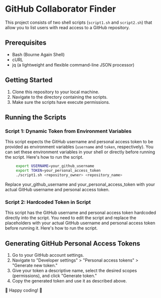# GitHub Collaborator Finder

This project consists of two shell scripts (`script1.sh` and `script2.sh`) that allow you to list users with read access to a GitHub repository.

## Prerequisites

- Bash (Bourne Again Shell)
- cURL
- jq (a lightweight and flexible command-line JSON processor)

## Getting Started

1. Clone this repository to your local machine.
2. Navigate to the directory containing the scripts.
3. Make sure the scripts have execute permissions.

## Running the Scripts

### Script 1: Dynamic Token from Environment Variables

This script expects the GitHub username and personal access token to be provided as environment variables (`username` and `token`, respectively). You can set these environment variables in your shell or directly before running the script. Here's how to run the script.

```bash
     export USERNAME=your_github_username
     export TOKEN=your_personal_access_token
     ./script1.sh <repository_owner> <repository_name>
```

Replace your_github_username and your_personal_access_token with your actual GitHub username and personal access token.

### Script 2: Hardcoded Token in Script

This script has the GitHub username and personal access token hardcoded directly into the script. You need to edit the script and replace the placeholders with your actual GitHub username and personal access token before running it. Here's how to run the script.

## Generating GitHub Personal Access Tokens

1. Go to your GitHub account settings.
2. Navigate to "Developer settings" > "Personal access tokens" > "Generate new token."
3. Give your token a descriptive name, select the desired scopes (permissions), and click "Generate token."
4. Copy the generated token and use it as described above.

🚀 Happy coding! 🚀
